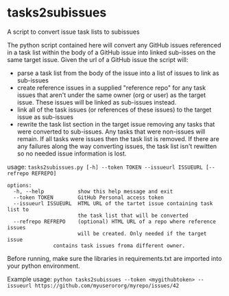 # tasks2subissues

A script to convert issue task lists to subissues

The python script contained here will convert any GitHub issues referenced in a task list within the body of a GitHub issue into linked sub-isses on the same target issue.  Given the url of a GitHub issue the script will:
  - parse a task list from the body of the issue into a list of issues to link as sub-issues
  - create reference issues in a supplied "reference repo" for any task issues that aren't under the same owner (org or user) as the target issue.  These issues will be linked as sub-issues instead.
  - link all of the task issues (or references of these issues) to the target issue as sub-issues
  - rewrite the task list section in the target issue removing any tasks that were converted to sub-issues. Any tasks that were non-issues will remain.  If all tasks were issues then the task list is removed. If there are any failures along the way converting issues, the task list isn't rewitten so no needed issue information is lost.

usage: `tasks2subissues.py [-h] --token TOKEN --issueurl ISSUEURL [--refrepo REFREPO]`

```
options:
  -h, --help           show this help message and exit
  --token TOKEN        GitHub Personal access token
  --issueurl ISSUEURL  HTML URL of the tartet issue containing task list to
                       the task list that will be converted
  --refrepo REFREPO    (optional) HTML URL of a repo where reference issues
                       will be created. Only needed if the target issue
		       contains task issues froma different owner.
```
Before running, make sure the libraries in requirements.txt are imported into your python environment.

Example usage: `python tasks2subissues --token <mygithubtoken> --issueurl https://github.com/myuserororg/myrepo/issues/42`
  
